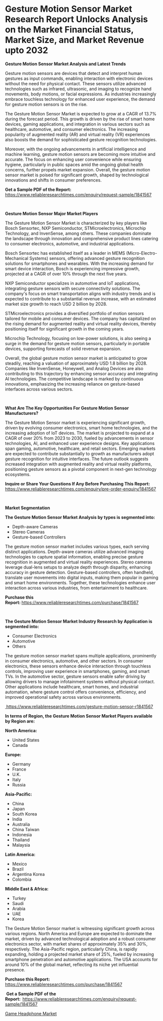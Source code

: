 <p><h1>Gesture Motion Sensor Market Research Report Unlocks Analysis on the Market Financial Status, Market Size, and Market Revenue upto 2032</h1></p><p><strong>Gesture Motion Sensor Market Analysis and Latest Trends</strong></p>
<p><p>Gesture motion sensors are devices that detect and interpret human gestures as input commands, enabling interaction with electronic devices without the need for physical contact. These sensors utilize advanced technologies such as infrared, ultrasonic, and imaging to recognize hand movements, body motions, or facial expressions. As industries increasingly embrace touchless technology for enhanced user experience, the demand for gesture motion sensors is on the rise.</p><p>The Gesture Motion Sensor Market is expected to grow at a CAGR of 13.7% during the forecast period. This growth is driven by the rise of smart home devices, gaming applications, and integration in various sectors such as healthcare, automotive, and consumer electronics. The increasing popularity of augmented reality (AR) and virtual reality (VR) experiences also boosts the demand for sophisticated gesture recognition technologies. </p><p>Moreover, with the ongoing advancements in artificial intelligence and machine learning, gesture motion sensors are becoming more intuitive and accurate. The focus on enhancing user convenience while ensuring hygiene, particularly in public spaces amid the ongoing global health concerns, further propels market expansion. Overall, the gesture motion sensor market is poised for significant growth, shaped by technological innovations and shifts in consumer preferences.</p></p>
<p><strong>Get a Sample PDF of the Report:&nbsp;</strong> <a href="https://www.reliableresearchtimes.com/enquiry/request-sample/1841567?utm_campaign=2284&utm_medium=2&utm_source=Github&utm_content=ia&utm_term=11022025&utm_id=gesture-motion-sensor">https://www.reliableresearchtimes.com/enquiry/request-sample/1841567</a></p>
<p>&nbsp;</p>
<p><strong>Gesture Motion Sensor Major Market Players</strong></p>
<p><p>The Gesture Motion Sensor Market is characterized by key players like Bosch Sensortec, NXP Semiconductor, STMicroelectronics, Microchip Technology, and InvenSense, among others. These companies dominate the landscape through innovation and comprehensive product lines catering to consumer electronics, automotive, and industrial applications.</p><p>Bosch Sensortec has established itself as a leader in MEMS (Micro-Electro-Mechanical Systems) sensors, offering advanced gesture recognition solutions for smartphones and wearables. With the increasing demand for smart device interaction, Bosch is experiencing impressive growth, projected at a CAGR of over 10% through the next five years.</p><p>NXP Semiconductor specializes in automotive and IoT applications, integrating gesture sensors with secure connectivity solutions. The company's focus on smart transportation aligns with industry trends and is expected to contribute to a substantial revenue increase, with an estimated market size growth to reach USD 2 billion by 2028.</p><p>STMicroelectronics provides a diversified portfolio of motion sensors tailored for mobile and consumer devices. The company has capitalized on the rising demand for augmented reality and virtual reality devices, thereby positioning itself for significant growth in the coming years.</p><p>Microchip Technology, focusing on low-power solutions, is also seeing a surge in the demand for gesture motion sensors, particularly in portable devices, supporting forecasts of solid revenue expansion.</p><p>Overall, the global gesture motion sensor market is anticipated to grow steadily, reaching a valuation of approximately USD 1.8 billion by 2028. Companies like InvenSense, Honeywell, and Analog Devices are also contributing to this trajectory by enhancing sensor accuracy and integrating AI technologies. The competitive landscape is marked by continuous innovations, emphasizing the increasing reliance on gesture-based interfaces across various sectors.</p></p>
<p>&nbsp;</p>
<p><strong>What Are The Key Opportunities For Gesture Motion Sensor Manufacturers?</strong></p>
<p><p>The Gesture Motion Sensor market is experiencing significant growth, driven by evolving consumer electronics, smart home technologies, and the increasing adoption of IoT devices. The market is projected to expand at a CAGR of over 20% from 2023 to 2030, fueled by advancements in sensor technologies, AI, and enhanced user experience designs. Key applications span gaming, automotive, healthcare, and retail sectors. Emerging markets are expected to contribute substantially to growth as manufacturers adopt gesture recognition for intuitive interfaces. The future outlook suggests increased integration with augmented reality and virtual reality platforms, positioning gesture sensors as a pivotal component in next-gen technology ecosystems.</p></p>
<p><strong>Inquire or Share Your Questions If Any Before Purchasing This Report:</strong> <a href="https://www.reliableresearchtimes.com/enquiry/pre-order-enquiry/1841567?utm_campaign=2284&utm_medium=2&utm_source=Github&utm_content=ia&utm_term=11022025&utm_id=gesture-motion-sensor">https://www.reliableresearchtimes.com/enquiry/pre-order-enquiry/1841567</a></p>
<p>&nbsp;</p>
<p><strong>Market Segmentation</strong></p>
<p><strong>The Gesture Motion Sensor Market Analysis by types is segmented into:</strong></p>
<p><ul><li>Depth-aware Cameras</li><li>Stereo Cameras</li><li>Gesture-based Controllers</li></ul></p>
<p><p>The gesture motion sensor market includes various types, each serving distinct applications. Depth-aware cameras utilize advanced imaging technologies to capture spatial information, enabling precise gesture recognition in augmented and virtual reality experiences. Stereo cameras leverage dual-lens setups to analyze depth through disparity, enhancing accuracy in gesture detection. Gesture-based controllers, often handheld, translate user movements into digital inputs, making them popular in gaming and smart home environments. Together, these technologies enhance user interaction across various industries, from entertainment to healthcare.</p></p>
<p><strong>Purchase this Report:&nbsp;</strong><a href="https://www.reliableresearchtimes.com/purchase/1841567?utm_campaign=2284&utm_medium=2&utm_source=Github&utm_content=ia&utm_term=11022025&utm_id=gesture-motion-sensor">https://www.reliableresearchtimes.com/purchase/1841567</a></p>
<p>&nbsp;</p>
<p><strong>The Gesture Motion Sensor Market Industry Research by Application is segmented into:</strong></p>
<p><ul><li>Consumer Electronics</li><li>Automotive</li><li>Others</li></ul></p>
<p><p>The gesture motion sensor market spans multiple applications, prominently in consumer electronics, automotive, and other sectors. In consumer electronics, these sensors enhance device interaction through touchless controls, improving user experience in smartphones, gaming, and smart TVs. In the automotive sector, gesture sensors enable safer driving by allowing drivers to manage infotainment systems without physical contact. Other applications include healthcare, smart homes, and industrial automation, where gesture control offers convenience, efficiency, and improved operational safety across various environments.</p></p>
<p><a href="https://www.reliableresearchtimes.com/gesture-motion-sensor-r1841567?utm_campaign=2284&utm_medium=2&utm_source=Github&utm_content=ia&utm_term=11022025&utm_id=gesture-motion-sensor">&nbsp;https://www.reliableresearchtimes.com/gesture-motion-sensor-r1841567</a></p>
<p><strong>In terms of Region, the Gesture Motion Sensor Market Players available by Region are:</strong></p>
<p>
    <p> <strong> North America: </strong>
        <ul>
            <li>United States</li>
            <li>Canada</li>
        </ul>
        </p> 
    <p> <strong> Europe: </strong>
        <ul>
            <li>Germany</li>
            <li>France</li>
            <li>U.K.</li>
            <li>Italy</li>
            <li>Russia</li>
        </ul>
        </p> 
    <p> <strong> Asia-Pacific: </strong>
        <ul>
            <li>China</li>
            <li>Japan</li>
            <li>South Korea</li>
            <li>India</li>
            <li>Australia</li>
            <li>China Taiwan</li>
            <li>Indonesia</li>
            <li>Thailand</li>
            <li>Malaysia</li>
        </ul>
        </p> 
    <p> <strong> Latin America: </strong>
        <ul>
            <li>Mexico</li>
            <li>Brazil</li>
            <li>Argentina Korea</li>
            <li>Colombia</li>
        </ul>
        </p> 
    <p> <strong> Middle East & Africa: </strong>
        <ul>
            <li>Turkey</li>
            <li>Saudi</li>
            <li>Arabia</li>
            <li>UAE</li>
            <li>Korea</li>
        </ul>
    </p>
    </p>
<p><p>The Gesture Motion Sensor market is witnessing significant growth across various regions. North America and Europe are expected to dominate the market, driven by advanced technological adoption and a robust consumer electronics sector, with market shares of approximately 35% and 30%, respectively. The Asia-Pacific region, particularly China, is rapidly expanding, holding a projected market share of 25%, fueled by increasing smartphone penetration and automotive applications. The USA accounts for around 10% of the global market, reflecting its niche yet influential presence.</p></p>
<p><strong>Purchase this Report: </strong><a href="https://www.reliableresearchtimes.com/purchase/1841567?utm_campaign=2284&utm_medium=2&utm_source=Github&utm_content=ia&utm_term=11022025&utm_id=gesture-motion-sensor">https://www.reliableresearchtimes.com/purchase/1841567</a></p>
<p>&nbsp;<strong>Get a Sample PDF of the Report:&nbsp;&nbsp;</strong><a href="https://www.reliableresearchtimes.com/enquiry/request-sample/1841567?utm_campaign=2284&utm_medium=2&utm_source=Github&utm_content=ia&utm_term=11022025&utm_id=gesture-motion-sensor">https://www.reliableresearchtimes.com/enquiry/request-sample/1841567</a></p>
<p><strong></strong></p>
<p><p><a href="https://github.com/ulyssacrayne00231/Market-Research-Report-List-1/blob/main/game-headphone-market.md?utm_campaign=2284&utm_medium=2&utm_source=Github&utm_content=ia&utm_term=11022025&utm_id=gesture-motion-sensor">Game Headphone Market</a></p></p>